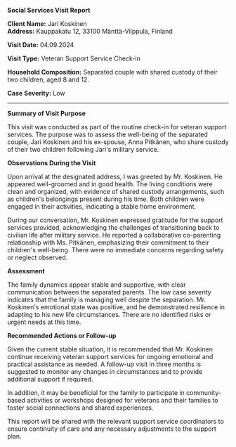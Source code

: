 **Social Services Visit Report**

**Client Name:** Jari Koskinen  
**Address:** Kauppakatu 12, 33100 Mänttä-Vilppula, Finland

**Visit Date:** 04.09.2024

**Visit Type:** Veteran Support Service Check-in

**Household Composition:** Separated couple with shared custody of their two children, aged 8 and 12.

**Case Severity:** Low

---

**Summary of Visit Purpose**

This visit was conducted as part of the routine check-in for veteran support services. The purpose was to assess the well-being of the separated couple, Jari Koskinen and his ex-spouse, Anna Pitkänen, who share custody of their two children following Jari's military service.

**Observations During the Visit**

Upon arrival at the designated address, I was greeted by Mr. Koskinen. He appeared well-groomed and in good health. The living conditions were clean and organized, with evidence of shared custody arrangements, such as children's belongings present during his time. Both children were engaged in their activities, indicating a stable home environment.

During our conversation, Mr. Koskinen expressed gratitude for the support services provided, acknowledging the challenges of transitioning back to civilian life after military service. He reported a collaborative co-parenting relationship with Ms. Pitkänen, emphasizing their commitment to their children's well-being. There were no immediate concerns regarding safety or neglect observed.

**Assessment**

The family dynamics appear stable and supportive, with clear communication between the separated parents. The low case severity indicates that the family is managing well despite the separation. Mr. Koskinen's emotional state was positive, and he demonstrated resilience in adapting to his new life circumstances. There are no identified risks or urgent needs at this time.

**Recommended Actions or Follow-up**

Given the current stable situation, it is recommended that Mr. Koskinen continue receiving veteran support services for ongoing emotional and practical assistance as needed. A follow-up visit in three months is suggested to monitor any changes in circumstances and to provide additional support if required. 

In addition, it may be beneficial for the family to participate in community-based activities or workshops designed for veterans and their families to foster social connections and shared experiences. 

This report will be shared with the relevant support service coordinators to ensure continuity of care and any necessary adjustments to the support plan.